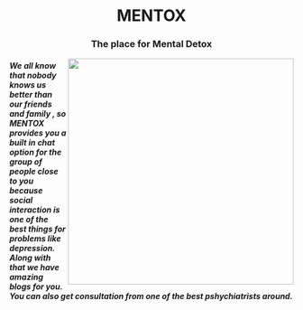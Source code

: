 <h1 align="center">MENTOX</h1>
<h3 align="center">The place for Mental Detox</h3>

<img align = "right" src = "https://media3.giphy.com/media/l2JI2mPaSo65tSwHm/200w.webp?cid=ecf05e47xuyegwn08ys5dr5bp2fg0ooct5shkhjamrc1jca4&rid=200w.webp&ct=g" width = "400" >

<h5> We all know that nobody knows us better than our friends and family ,  so MENTOX provides you a built in chat option for the group of people close to you because social interaction is one of the best things for problems like depression. Along with that we have amazing blogs for you. You can also get consultation from one of the best pshychiatrists around.</h5>
